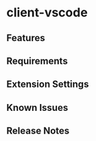 # client-vscode

## Features

## Requirements

## Extension Settings

## Known Issues

## Release Notes
